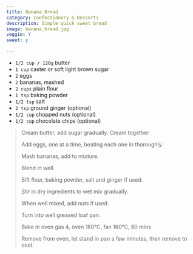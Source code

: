 ```yaml
---
title: Banana Bread 
category: Confectionery & Desserts
description: Simple quick sweet bread
image: banana_bread.jpg
veggie: Y
sweet: y 

--- 
```

* `1/2 cup / 120g` butter
* `1 cup` caster or soft light brown sugar
* `2` eggs
* `2` bananas, mashed
* `2 cups` plain flour
* `1 tsp` baking powder
* `1/2 tsp` salt
* `2 tsp` ground ginger (optional)
* `1/2 cup` chopped nuts (optional)
* `1/2 cup` chocolate chips (optional)
 
> Cream butter, add sugar gradually. Cream together
>
> Add eggs, one at a time, beating each one in thoroughly.
>
> Mash bananas, add to mixture.
>
> Blend in well.
>
> Sift flour, baking powder, salt and ginger if used.
>
> Stir in dry ingredients to wet mix gradually.
>
> When well mixed, add nuts if used.
>
> Turn into well greased loaf pan.
>
> Bake in oven gas 4, oven 180°C, fan 160°C, 80 mins
>
> Remove from oven, let stand in pan a few minutes, then remove to cool.

